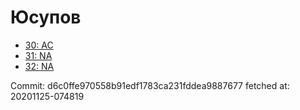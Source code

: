# Юсупов
- [30: AC](30.md)
- [31: NA](31.md)
- [32: NA](32.md)

Commit: d6c0ffe970558b91edf1783ca231fddea9887677
 fetched at: 20201125-074819
